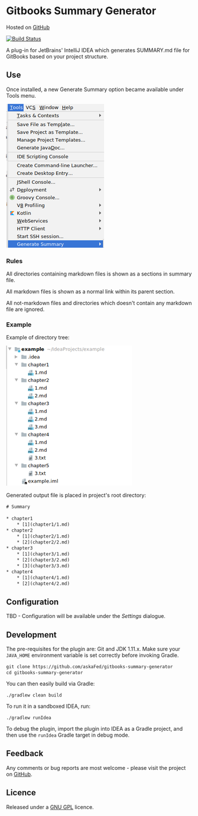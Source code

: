 # Gitbooks Summary Generator

Hosted on [GitHub](https://github.com/askaFed/gitbooks-summary-generator)

[![Build Status](https://travis-ci.org/askaFed/gitbooks-summary-generator.svg?branch=travis)](https://travis-ci.org/askaFed/gitbooks-summary-generator)

A plug-in for JetBrains' IntelliJ IDEA which generates SUMMARY.md file for GitBooks based on your project structure.

## Use

Once installed, a new Generate Summary option became available under Tools menu.

![use](./img/use.png)

### Rules

All directories containing markdown files is shown as a sections in summary file.

All markdown files is shown as a normal link within its parent section.

All not-markdown files and directories which doesn't contain any markdown file are ignored.

### Example
Example of directory tree:

![use](./img/tree.png)

Generated output file is placed in project's root directory:

    # Summary
    
    * chapter1
    	* [1](chapter1/1.md)
    * chapter2
    	* [1](chapter2/1.md)
    	* [2](chapter2/2.md)
    * chapter3
    	* [1](chapter3/1.md)
    	* [2](chapter3/2.md)
    	* [3](chapter3/3.md)
    * chapter4
    	* [1](chapter4/1.md)
    	* [2](chapter4/2.md)

## Configuration

TBD - Configuration will be available under the *Settings* dialogue. 

## Development

The pre-requisites for the plugin are: Git and JDK 1.11.x. Make sure your `JAVA_HOME`
environment variable is set correctly before invoking Gradle.

    git clone https://github.com/askaFed/gitbooks-summary-generator
    cd gitbooks-summary-generator

You can then easily build via Gradle:

    ./gradlew clean build

To run it in a sandboxed IDEA, run:

    ./gradlew runIdea

To debug the plugin, import the plugin into IDEA as a Gradle project, and then use the `runIdea` Gradle target in debug
mode. 

## Feedback

Any comments or bug reports are most welcome - please visit
the project on [GitHub](https://github.com/askaFed/gitbooks-summary-generator).

## Licence

Released under a [GNU GPL](https://www.gnu.org/licenses/gpl-3.0.en.html) licence.

